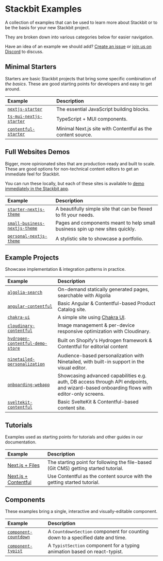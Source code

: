 # Stackbit Examples

A collection of examples that can be used to learn more about Stackbit or to be the basis for your new Stackbit project.

They are broken down into various categories below for easier navigation.

Have an idea of an example we should add? [Create an issue](https://github.com/stackbit-themes/stackbit-examples/issues/new) or [join us on Discord](https://discord.gg/HUNhjVkznH) to discuss.

## Minimal Starters

Starters are basic Stackbit projects that bring some specific combination of _the basics_. These are good starting points for developers and easy to get around.

| Example                                                                             | Description                                                 |
| :---------------------------------------------------------------------------------- | :---------------------------------------------------------- |
| [`nextjs-starter`](https://github.com/stackbit-themes/nextjs-starter)               | The essential JavaScript building blocks.                   |
| [`ts-mui-nextjs-starter`](https://github.com/stackbit-themes/ts-mui-nextjs-starter) | TypeScript + MUI components.                                |
| [`contentful-starter`](https://github.com/stackbit-themes/contentful-starter)       | Minimal Next.js site with Contentful as the content source. |

## Full Websites Demos

Bigger, more opinionated sites that are production-ready and built to scale. These are good options for non-technical content editors to get an immediate feel for Stackbit.

You can run these locally, but each of these sites is available to [demo immediately in the Stackbit app](https://jamstack.new/).

| Example                                                                                         | Description                                                                  |
| :---------------------------------------------------------------------------------------------- | :--------------------------------------------------------------------------- |
| [`starter-nextjs-theme`](https://github.com/stackbit-themes/starter-nextjs-theme)               | A beautifully simple site that can be flexed to fit your needs.              |
| [`small-business-nextjs-theme`](https://github.com/stackbit-themes/small-business-nextjs-theme) | Pages and components meant to help small business spin up new sites quickly. |
| [`personal-nextjs-theme`](https://github.com/stackbit-themes/personal-nextjs-theme)             | A stylistic site to showcase a portfolio.                                    |

## Example Projects

Showcase implementation & integration patterns in practice.

| Example                                                                                                                           | Description                                                                                                                              |
| :-------------------------------------------------------------------------------------------------------------------------------- | :--------------------------------------------------------------------------------------------------------------------------------------- |
| [`algolia-search`](https://github.com/stackbit-themes/stackbit-examples/tree/main/algolia-search)                                 | On-demand statically generated pages, searchable with Algolia                                                                            |
| [`angular-contentful`](https://github.com/stackbit-themes/stackbit-examples/tree/main/angular-contentful)                         | Basic Angular & Contentful-based Product Catalog site.                                                                                   |
| [`chakra-ui`](https://github.com/stackbit-themes/stackbit-examples/tree/main/chakra-ui)                                           | A simple site using [Chakra UI](https://chakra-ui.com/).                                                                                 |
| [`cloudinary-contentful`](https://github.com/stackbit-themes/stackbit-examples/tree/main/cloudinary-contentful)                   | Image management & per-device responsive optimization with Cloudinary.                                                                   |
| [`hydrogen-contentful-demo-store`](https://github.com/stackbit-themes/stackbit-examples/tree/main/hydrogen-contentful-demo-store) | Built on Shopify's Hydrogen framework & Contentful for editorial content                                                                 |
| [`ninetailed-personalization`](https://github.com/stackbit-themes/stackbit-examples/tree/main/ninetailed-personalization)         | Audience-based personalization with Ninetailed, with built-in support in the visual editor.                                              |
| [`onboarding-webapp`](https://github.com/stackbit-themes/stackbit-examples/tree/main/onboarding-webapp)                           | Showcasing advanced capabilities e.g. auth, DB access through API endpoints, and wizard-based onboarding flows with editor-only screens. |
| [`sveltekit-contentful`](https://github.com/stackbit-themes/stackbit-examples/tree/main/sveltekit-contentful)                     | Basic SvelteKit & Contentful-based content site.                                                                                         |

## Tutorials

Examples used as starting points for tutorials and other guides in our documentation.

| Example                                                                                                           | Description                                                                         |
| :---------------------------------------------------------------------------------------------------------------- | :---------------------------------------------------------------------------------- |
| [Next.js + Files](https://github.com/stackbit-themes/stackbit-examples/tree/main/tutorial-nextjs-files)           | The starting point for following the file-based (Git CMS) getting started tutorial. |
| [Next.js + Contentful](https://github.com/stackbit-themes/stackbit-examples/tree/main/tutorial-nextjs-contentful) | Use Contentful as the content source with the getting started tutorial.             |

## Components

These examples bring a single, interactive and visually-editable component.

| Example                                                                                                     | Description                                                                    |
| :---------------------------------------------------------------------------------------------------------- | :----------------------------------------------------------------------------- |
| [`component-countdown`](https://github.com/stackbit-themes/stackbit-examples/tree/main/component-countdown) | A `CountdownSection` component for counting down to a specified date and time. |
| [`component-typist`](https://github.com/stackbit-themes/stackbit-examples/tree/main/component-typist)       | A `TypistSection` component for a typing animation based on react-typist.      |
